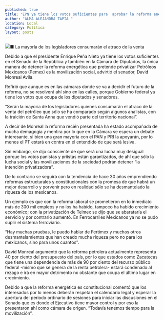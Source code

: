 ```yaml
---
published: true
title: "EPN ya tiene los votos suficientes para  aprobar la reforma energética: Monreal"
author: "ALMA ALEJANDRA TAPIA "
location: Local
category: Política
layout: posts
---
```


![](http://i.imgur.com/MVVDla3m.jpg)■ La mayoría de los legisladores consumarán el atraco de la venta

Debido a que el presidente Enrique Peña Nieto ya tiene los votos suficientes en el Senado de la República y también en la Cámara de Diputados, la única manera de detener la reforma energética que pretende privatizar Petróleos Mexicanos (Pemex) es la movilización social, advirtió el senador, David Monreal Avila.

Refirió que aunque es en las cámaras donde se va a decidir el futuro de la reforma, no se resolverá ahí sino en las calles, porque Gobierno federal ya tiene los votos que ocupa de los diputados y senadores. 

“Serán la mayoría de los legisladores quienes consumarán el atraco de la venta del petróleo que sólo se ha comparado según algunos analistas, con la traición de Santa Anna que vendió parte del territorio nacional”.

A decir de Monreal la reforma recién presentada ha estado acompañada de mucha demagogia y mentira por lo que en la Cámara se espera un debate interesante, si bien una gran mayoría con el PAN y PRI la apoyarán, por lo menos el PT estará en contra en el entendido de que será lesiva.

Sin embargo, se dijo consciente de que será una lucha muy desigual porque los votos panistas y priístas están garantizados, de ahí que sólo la lucha social y las movilizaciones de la sociedad podrán detener “la intención privatizadora”. 

De lo contrario se seguirá con la tendencia de hace 30 años emprendiendo reformas estructurales y constitucionales con la promesa de que habrá un mejor desarrollo y porvenir pero en realidad sólo se ha desmantelado la riqueza de los mexicanos.

Un ejemplo es que con la reforma laboral se prometieron en lo inmediato más de 300 mil empleos y no los ha habido, tampoco ha habido crecimiento económico; con la privatización de Telmex se dijo que se abarataría el servicio y por contrario aumentó. En Ferrocarriles Mexicanos ya no se pudo suplir el sistema ferroviario.

“Hay muchas pruebas, le puedo hablar de Fertimex y muchos otros desmantelamientos que han creado mucha riqueza pero no para los mexicanos, sino para unos cuantos”.  

David Monreal argumentó que la reforma petrolera actualmente representa 40 por ciento del presupuesto del país, por lo que estados como Zacatecas que tiene una dependencia de más de 90 por ciento del recurso público federal -mismo que se genera de la renta petrolera- estará condenado al rezago e irá en mayor detrimento no obstante que ocupa el último lugar en crecimiento. 

Debido a que la reforma energética es constitucional comentó que los interesados por lo menos deberán respetan el calendario legal y esperar la apertura del periodo ordinario de sesiones para iniciar las discusiones en el Senado que es donde el Ejecutivo tiene mayor control y por eso la presentaron ahí como cámara de origen. “Todavía tenemos tiempo para la movilización”.
